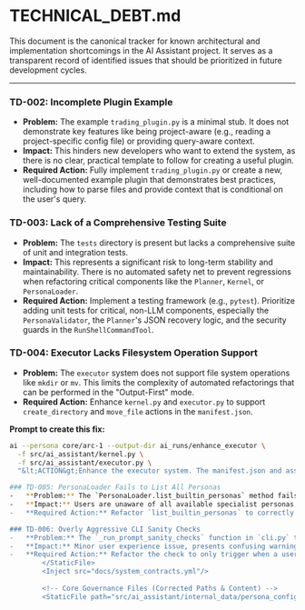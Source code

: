 # TECHNICAL_DEBT.md

This document is the canonical tracker for known architectural and implementation shortcomings in the AI Assistant project. It serves as a transparent record of identified issues that should be prioritized in future development cycles.

---

### TD-002: Incomplete Plugin Example
-   **Problem:** The example `trading_plugin.py` is a minimal stub. It does not demonstrate key features like being project-aware (e.g., reading a project-specific config file) or providing query-aware context.
-   **Impact:** This hinders new developers who want to extend the system, as there is no clear, practical template to follow for creating a useful plugin.
-   **Required Action:** Fully implement `trading_plugin.py` or create a new, well-documented example plugin that demonstrates best practices, including how to parse files and provide context that is conditional on the user's query.

### TD-003: Lack of a Comprehensive Testing Suite
-   **Problem:** The `tests` directory is present but lacks a comprehensive suite of unit and integration tests.
-   **Impact:** This represents a significant risk to long-term stability and maintainability. There is no automated safety net to prevent regressions when refactoring critical components like the `Planner`, `Kernel`, or `PersonaLoader`.
-   **Required Action:** Implement a testing framework (e.g., `pytest`). Prioritize adding unit tests for critical, non-LLM components, especially the `PersonaValidator`, the `Planner`'s JSON recovery logic, and the security guards in the `RunShellCommandTool`.


### TD-004: Executor Lacks Filesystem Operation Support
-   **Problem:** The `executor` system does not support file system operations like `mkdir` or `mv`. This limits the complexity of automated refactorings that can be performed in the "Output-First" mode.
-   **Required Action:** Enhance `kernel.py` and `executor.py` to support `create_directory` and `move_file` actions in the `manifest.json`.

**Prompt to create this fix:**
```bash
ai --persona core/arc-1 --output-dir ai_runs/enhance_executor \
  -f src/ai_assistant/kernel.py \
  -f src/ai_assistant/executor.py \
  "&lt;ACTION&gt;Enhance the executor system. The manifest.json and associated logic should be updated to support 'create_directory' and 'move_file' actions. This will allow the AI to package more complex file system refactorings.&lt;/ACTION&gt;"

### TD-005: PersonaLoader Fails to List All Personas
-   **Problem:** The `PersonaLoader.list_builtin_personas` method fails to recursively scan the packaged data directory, resulting in the omission of personas in subdirectories like `domains/`.
-   **Impact:** Users are unaware of all available specialist personas, limiting the tool's usability.
-   **Required Action:** Refactor `list_builtin_personas` to correctly use `importlib.resources` to perform a full recursive scan.

### TD-006: Overly Aggressive CLI Sanity Checks
-   **Problem:** The `_run_prompt_sanity_checks` function in `cli.py` triggers warnings for informational commands (e.g., `--list-personas`) that do not require a persona.
-   **Impact:** Minor user experience issue, presents confusing warnings.
-   **Required Action:** Refactor the check to only trigger when a user provides a query, not for informational flags.
        </StaticFile>
        <Inject src="docs/system_contracts.yml"/>
        
        <!-- Core Governance Files (Corrected Paths & Content) -->
        <StaticFile path="src/ai_assistant/internal_data/persona_config.yml">
